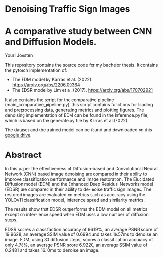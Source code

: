 # Denoising Traffic Sign Images
# A comparative study between CNN and Diffusion Models.
Youri Joosten

This repository contains the source code for my bachelor thesis.
It contains the pytorch implementation of:
- The EDM model by Karras et al. (2022). https://arxiv.org/abs/2206.00364
- The EDSR model by Lim et al. (2017). https://arxiv.org/abs/1707.02921

It also contains the script for the comparative pipeline (main_comparative_pipeline.py), this script contains functions for loading and preprocessing data, generating metrics and plotting figures.
The denoising implementation of EDM can be found in the Inference.py file, which is based on the generate.py file by Karras et al.(2022). 

The dataset and the trained model can be found and downloaded on this [google drive](https://drive.google.com/drive/folders/1EBDqZnk6EeHSiUhh-l2gkaVr_J9ZUXn3?usp=sharing).

# Abstract
In this paper the effectiveness of Diffusion-based and Convolutional Neural Network
(CNN) based image denoising are compared in their ability to improve classification
performance and image restoration. The Elucidated Diffusion model (EDM) and the
Enhanced Deep Residual Networks model (EDSR) are compared in their ability to de-
noise traffic sign images. The restored images are evaluated on metrics such as accuracy
using the YOLOv11 classification model, inference speed and similarity metrics.

The results show that EDSR outperforms the EDM model on all metrics except on infer-
ence speed when EDM uses a low number of diffusion steps.

EDSR scores a classifaction accuracy of 96.19%, an average PSNR score of 19.9628, an
average SSIM value of 0.6994 and takes 16.57ms to denoise an image.
EDM, using 30 diffusion steps, scores a classification accuracy of only 4.78%, an average
PSNR score 6.9220, an average SSIM value of 0.2481 and takes 16.10ms to denoise an
image.

